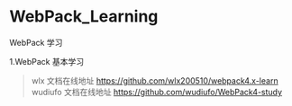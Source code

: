 # WebPack_Learning

WebPack 学习

1.WebPack 基本学习

> wlx 文档在线地址 https://github.com/wlx200510/webpack4.x-learn
  wudiufo 文档在线地址 https://github.com/wudiufo/WebPack4-study
